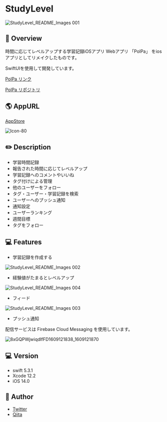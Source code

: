 # StudyLevel

![StudyLevel_README_Images 001](https://user-images.githubusercontent.com/62362974/103184117-d145c800-48f9-11eb-9372-4d10f293c7c1.jpeg)

## :sparkler: Overview

時間に応じてレベルアップする学習記録iOSアプリ
Webアプリ 「PolPa」 をiosアプリとしてリメイクしたものです。

SwiftUIを使用して開発しています。

[PolPa リンク](https://polpa.work)

[PolPa リポジトリ](https://github.com/nizi24/PolPa)

## :earth_americas: AppURL

[AppStore](https://itunes.apple.com/jp/app/id1546368607?mt=8)

![Icon-80](https://user-images.githubusercontent.com/62362974/103183629-fd137e80-48f6-11eb-8a9a-a3b95735224e.png)

## :pencil2: Description

- 学習時間記録
- 報告された時間に応じてレベルアップ
- 学習記録へのコメントやいいね
- タグ付けによる管理
- 他のユーザーをフォロー
- タグ・ユーザー・学習記録を検索
- ユーザーへのプッシュ通知
- 通知設定
- ユーザーランキング
- 週間目標
- タグをフォロー

## :computer: Features

- 学習記録を作成する

![StudyLevel_README_Images 002](https://user-images.githubusercontent.com/62362974/103184118-d440b880-48f9-11eb-9017-c70145fc3d36.jpeg)

- 経験値がたまるとレベルアップ

![StudyLevel_README_Images 004](https://user-images.githubusercontent.com/62362974/103184121-d60a7c00-48f9-11eb-80ea-51e2f205020a.jpeg)

- フィード

![StudyLevel_README_Images 003](https://user-images.githubusercontent.com/62362974/103184120-d571e580-48f9-11eb-84f0-1a1d09c52cab.jpeg)

- プッシュ通知

配信サービスは Firebase Cloud Messaging を使用しています。

![8xGQPWjwiqdlfFD1609121838_1609121870](https://user-images.githubusercontent.com/62362974/103185329-4b2c8000-48ff-11eb-8ec1-7fc2eddb0c27.png)


## :computer: Version

- swift 5.3.1
- Xcode 12.2
- iOS 14.0

## 👀 Author

- [Twitter](https://twitter.com/nizi_24a)
- [Qiita](https://qiita.com/nizi24)
